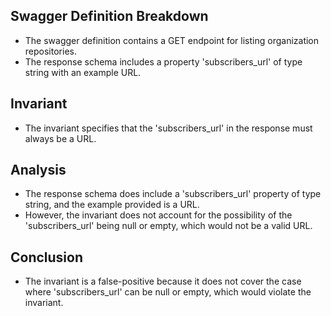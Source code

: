 ## Swagger Definition Breakdown
- The swagger definition contains a GET endpoint for listing organization repositories.
- The response schema includes a property 'subscribers_url' of type string with an example URL.

## Invariant
- The invariant specifies that the 'subscribers_url' in the response must always be a URL.

## Analysis
- The response schema does include a 'subscribers_url' property of type string, and the example provided is a URL.
- However, the invariant does not account for the possibility of the 'subscribers_url' being null or empty, which would not be a valid URL.

## Conclusion
- The invariant is a false-positive because it does not cover the case where 'subscribers_url' can be null or empty, which would violate the invariant.
